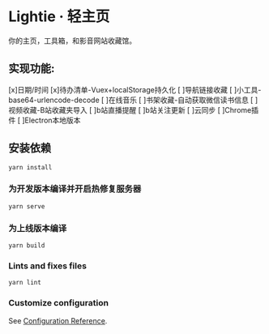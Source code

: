# Lightie · 轻主页

你的主页，工具箱，和影音网站收藏馆。

## 实现功能:
[x]日期/时间
[x]待办清单-Vuex+localStorage持久化
[ ]导航链接收藏
[ ]小工具-base64-urlencode-decode
[ ]在线音乐
[ ]书架收藏-自动获取微信读书信息
[ ]视频收藏-B站收藏夹导入
[ ]b站直播提醒
[ ]b站关注更新
[ ]云同步
[ ]Chrome插件
[ ]Electron本地版本

## 安装依赖
```
yarn install
```

### 为开发版本编译并开启热修复服务器
```
yarn serve
```

### 为上线版本编译
```
yarn build
```

### Lints and fixes files
```
yarn lint
```

### Customize configuration
See [Configuration Reference](https://cli.vuejs.org/config/).
